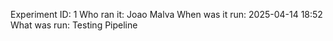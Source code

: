 Experiment ID: 1
Who ran it: Joao Malva
When was it run: 2025-04-14 18:52
What was run: Testing Pipeline
